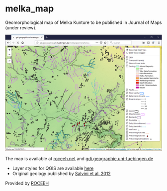 # melka_map

Geomorphological map of Melka Kunture to be published in Journal of Maps (under review).

![Screenshot of the map](/img/thunderbird_screenshot.png)

The map is available at <a href="http://www.roceeh.net/ethiopia_geomorphological_map" target="_blank">roceeh.net</a> and <a href="http://gdi.geographie.uni-tuebingen.de/melka/geomorphology.html#14/8.7298/38.5996" target="_blank">gdi.geographie.uni-tuebingen.de</a>
* Layer styles for QGIS are available [here](layer_styles)
* Original geology published by <a href="https://www.tandfonline.com/doi/full/10.1080/17445647.2012.680779" target="_blank">Salvini et al. 2012</a>


Provided by <a href="http://www.roceeh.net/home/" target="_blank">ROCEEH</a>
